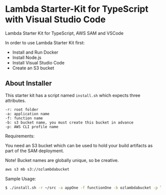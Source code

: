 # Lambda Starter-Kit for TypeScript with Visual Studio Code

Lambda Starter Kit for TypeScript, AWS SAM and VSCode

In order to use Lambda Starter Kit first:

- Install and Run Docker
- Install Node.js
- Install Visual Studio Code
- Create an S3 bucket

## About Installer

This starter kit has a script named `install.sh` which expects three attributes.

```
-r: root folder
-a: application name
-f: function name
-b: s3 bucket name, you must create this bucket in advance
-p: AWS CLI profile name
```

Requirements:

You need an S3 bucket which can be used to hold your build artifacts as part of the SAM deployment.

Note! Bucket names are globally unique, so be creative.

```bash
aws s3 mb s3://ozlambdabucket
```

Sample Usage:

```bash
$ ./install.sh -r ~/src -a appOne -f functionOne -b ozlambdabucket -p lambdadev
```
